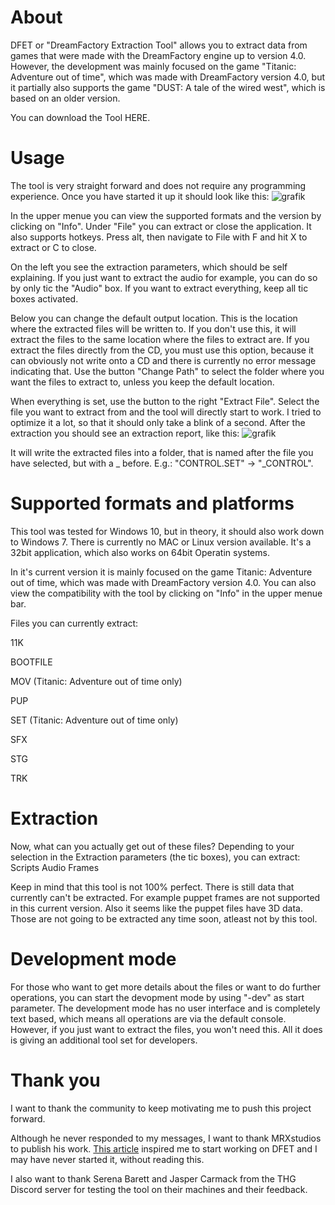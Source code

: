 # About
DFET or "DreamFactory Extraction Tool" allows you to extract data from games that were made with the DreamFactory engine up to version 4.0.
However, the development was mainly focused on the game "Titanic: Adventure out of time", which was made with DreamFactory version 4.0, but it partially also supports the game "DUST: A tale of the wired west", which is based on an older version.

You can download the Tool HERE.

# Usage
The tool is very straight forward and does not require any programming experience. Once you have started it up it should look like this:
![grafik](https://user-images.githubusercontent.com/75583358/128694060-2675db4e-9553-4ce1-8f4b-4a0ea6324464.png)

In the upper menue you can view the supported formats and the version by clicking on "Info". Under "File" you can extract or close the application. It also supports hotkeys. Press alt, then navigate to File with F and hit X to extract or C to close.

On the left you see the extraction parameters, which should be self explaining. If you just want to extract the audio for example, you can do so by only tic the "Audio" box. If you want to extract everything, keep all tic boxes activated.

Below you can change the default output location. This is the location where the extracted files will be written to. If you don't use this, it will extract the files to the same location where the files to extract are. If you extract the files directly from the CD, you must use this option, because it can obviously not write onto a CD and there is currently no error message indicating that.
Use the button "Change Path" to select the folder where you want the files to extract to, unless you keep the default location.

When everything is set, use the button to the right "Extract File". Select the file you want to extract from and the tool will directly start to work. I tried to optimize it a lot, so that it should only take a blink of a second.
After the extraction you should see an extraction report, like this:
![grafik](https://user-images.githubusercontent.com/75583358/128695709-f54d78d4-384c-45ea-9fa8-8075be88cedb.png)

It will write the extracted files into a folder, that is named after the file you have selected, but with a _ before. E.g.: "CONTROL.SET" -> "_CONTROL".

# Supported formats and platforms
This tool was tested for Windows 10, but in theory, it should also work down to Windows 7. There is currently no MAC or Linux version available.
It's a 32bit application, which also works on 64bit Operatin systems.

In it's current version it is mainly focused on the game Titanic: Adventure out of time, which was made with DreamFactory version 4.0.
You can also view the compatibility with the tool by clicking on "Info" in the upper menue bar.

Files you can currently extract:

11K

BOOTFILE

MOV (Titanic: Adventure out of time only)

PUP

SET (Titanic: Adventure out of time only)

SFX

STG

TRK

# Extraction
Now, what can you actually get out of these files? Depending to your selection in the Extraction parameters (the tic boxes), you can extract:
Scripts
Audio
Frames

Keep in mind that this tool is not 100% perfect. There is still data that currently can't be extracted.
For example puppet frames are not supported in this current version.
Also it seems like the puppet files have 3D data. Those are not going to be extracted any time soon, atleast not by this tool.

# Development mode
For those who want to get more details about the files or want to do further operations, you can start the devopment mode by using "-dev" as start parameter. The development mode has no user interface and is completely text based, which means all operations are via the default console. However, if you just want to extract the files, you won't need this. All it does is giving an additional tool set for developers.

# Thank you
I want to thank the community to keep motivating me to push this project forward.

Although he never responded to my messages, I want to thank MRXstudios to publish his work. [This article](https://mrxstudios.home.blog/2021/03/05/reverse-engineering-dust-uncovering-game-scripts/) inspired me to start working on DFET and I may have never started it, without reading this.

I also want to thank Serena Barett and Jasper Carmack from the THG Discord server for testing the tool on their machines and their feedback.
